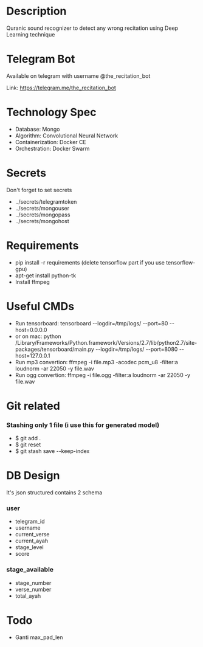 # Description
Quranic sound recognizer to detect any wrong recitation using Deep Learning technique

# Telegram Bot
Available on telegram with username @the_recitation_bot

Link: https://telegram.me/the_recitation_bot

# Technology Spec
* Database: Mongo
* Algorithm: Convolutional Neural Network
* Containerization: Docker CE
* Orchestration: Docker Swarm

# Secrets
Don't forget to set secrets
* ../secrets/telegramtoken
* ../secrets/mongouser
* ../secrets/mongopass
* ../secrets/mongohost

# Requirements
* pip install -r requirements (delete tensorflow part if you use tensorflow-gpu)
* apt-get install python-tk 
* Install ffmpeg

# Useful CMDs
* Run tensorboard: tensorboard --logdir=/tmp/logs/ --port=80 --host=0.0.0.0
* or on mac: python /Library/Frameworks/Python.framework/Versions/2.7/lib/python2.7/site-packages/tensorboard/main.py --logdir=/tmp/logs/ --port=8080 --host=127.0.0.1
* Run mp3 convertion: ffmpeg -i file.mp3 -acodec pcm_u8 -filter:a loudnorm -ar 22050 -y file.wav
* Run ogg convertion: ffmpeg -i file.ogg -filter:a loudnorm -ar 22050 -y file.wav

# Git related
### Stashing only 1 file (i use this for generated model)
* $ git add .
* $ git reset <target file>
* $ git stash save --keep-index

# DB Design
It's json structured contains 2 schema

### user
* telegram_id
* username
* current_verse
* current_ayah
* stage_level
* score

### stage_available
* stage_number
* verse_number
* total_ayah

# Todo
* Ganti max_pad_len

